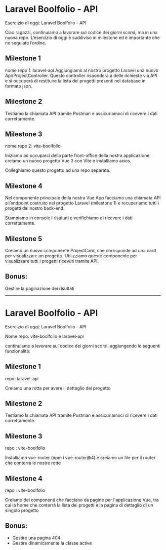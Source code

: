 # Laravel Boolfolio - API

Esercizio di oggi: Laravel Boolfolio - API

Ciao ragazzi,
continuiamo a lavorare sul codice dei giorni scorsi, ma in una nuova repo.
L’esercizio di oggi è suddiviso in milestone ed è importante che ne seguiate l’ordine.

## Milestone 1
nome repo 1: laravel-api
Aggiungiamo al nostro progetto Laravel una nuovo Api/ProjectController. Questo controller risponderà a delle richieste via API e si occuperà di restituire la lista dei progetti presenti nel database in formato json.
## Milestone 2
Testiamo la chiamata API tramite Postman e assicuriamoci di ricevere i dati correttamente.
## Milestone 3
nome repo 2: vite-boolfolio

Iniziamo ad occuparci della parte front-office della nostra applicazione: creiamo un nuovo progetto Vue 3 con Vite e installiamo axios.

Colleghiamo questo progetto ad una repo separata.
## Milestone 4
Nel componente principale della nostra Vue App facciamo una chiamata API all’endpoint costruito nel progetto Laravel (milestone 1) e recuperiamo tutti i progetti dal nostro back-end.

Stampiamo in console i risultati e verifichiamo di ricevere i dati correttamente.
## Milestone 5
Creiamo un nuovo componente ProjectCard, che corrisponde ad una card per visualizzare un progetto. 
Utilizziamo questo componente per visualizzare tutti i progetti ricevuti tramite API.
## Bonus:
Gestire la paginazione dei risultati

---

# Laravel Boolfolio - API

Esercizio di oggi: Laravel Boolfolio - API

Nome repo: vite-boolfolio e laravel-api

continuiamo a lavorare sul codice dei giorni scorsi, aggiungendo le seguenti funzionalità:

## Milestone 1
repo: laravel-api

Creiamo una rotta per avere il dettaglio del progetto
## Milestone 2
Testiamo la chiamata API tramite Postman e assicuriamoci di ricevere i dati correttamente.
## Milestone 3
repo : vite-boolfolio

Installiamo vue-router (npm i vue-router@4) e creiamo un file per il router che conterrà le nostre rotte
## Milestone 4
repo : vite-boolfolio

Creiamo dei componenti che facciano da pagine per l'applicazione Vue, tra cui la home che conterrà la lista dei progetti e la pagina di dettaglio di un singolo progetto
## Bonus:
- Gestire una pagina 404
- Gestire dinamicamente la classe active
